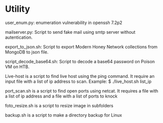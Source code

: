 # Utility

user_enum.py: enumeration vulnerability in openssh 7.2p2

mailserver.py: Script to send fake mail using smtp server without autentication.

export_to_json.sh: Script to export Modern Honey Network collections from MongoDB to json file.

script_decode_base64.sh: Script to decode a base64 password on Poison VM on HTB.

Live-host is a script to find live host using the ping command. It require an input file with a list of ip address to scan.
Example:
$ ./live_host.sh list_ip

port_scan.sh is a script to find open ports using netcat. It requires a file with a list of ip address and a file with a list of ports to knock

foto_resize.sh is a script to resize image in subfolders

backup.sh is a script to make a directory backup for Linux
